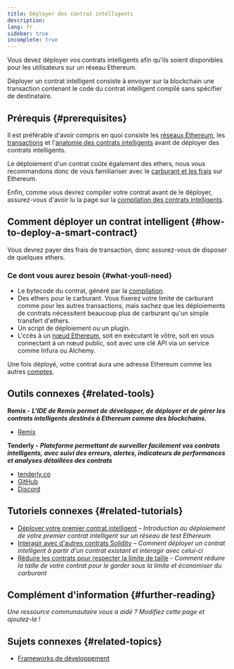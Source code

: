 ```yaml
---
title: Déployer des contrat intelligents
description:
lang: fr
sidebar: true
incomplete: true
---
```


Vous devez déployer vos contrats intelligents afin qu'ils soient disponibles pour les utilisateurs sur un réseau Ethereum.

Déployer un contrat intelligent consiste à envoyer sur la blockchain une transaction contenant le code du contrat intelligent compilé sans spécifier de destinataire.

## Prérequis {#prerequisites}

Il est préférable d'avoir compris en quoi consiste les [réseaux Ethereum](/developers/docs/networks/), les [transactions](/developers/docs/transactions/) et l'[anatomie des contrats intelligents](/developers/docs/smart-contracts/anatomy/) avant de déployer des contrats intelligents.

Le déploiement d'un contrat coûte également des ethers, nous vous recommandons donc de vous familiariser avec le [carburant et les frais](/developers/docs/gas/) sur Ethereum.

Enfin, comme vous devrez compiler votre contrat avant de le déployer, assurez-vous d'avoir lu la page sur la [compilation des contrats intelligents](/developers/docs/smart-contracts/compiling/).

## Comment déployer un contrat intelligent {#how-to-deploy-a-smart-contract}

Vous devrez payer des frais de transaction, donc assurez-vous de disposer de quelques ethers.

### Ce dont vous aurez besoin {#what-youll-need}

- Le bytecode du contrat, généré par la [compilation](/developers/docs/smart-contracts/compiling/).
- Des ethers pour le carburant. Vous fixerez votre limite de carburant comme pour les autres transactions, mais sachez que les déploiements de contrats nécessitent beaucoup plus de carburant qu'un simple transfert d'ethers.
- Un script de déploiement ou un plugin.
- L'ccès à un [nœud Ethereum](/developers/docs/nodes-and-clients/), soit en exécutant le vôtre, soit en vous connectant à un nœud public, soit avec une clé API via un service comme Infura ou Alchemy.

<!-- TODO Elaborate on options: e.g. run a node, use a node as a service etc. -->

<!-- TODO! -->
<!-- ### Steps to deploy a smart contract -->

Une fois déployé, votre contrat aura une adresse Ethereum comme les autres [comptes](/developers/docs/accounts/).

## Outils connexes {#related-tools}

**Remix -** **_L'IDE de Remix permet de développer, de déployer et de gérer les contrats intelligents destinés à Ethereum comme des blockchains._**

- [Remix](https://remix.ethereum.org)

**Tenderly -** **_Plateforme permettant de surveiller facilement vos contrats intelligents, avec suivi des erreurs, alertes, indicateurs de performances et analyses détaillées des contrats_**

- [tenderly.co](https://tenderly.co/)
- [GitHub](https://github.com/Tenderly)
- [Discord](https://discord.gg/eCWjuvt)

## Tutoriels connexes {#related-tutorials}

- [Déployer votre premier contrat intelligent](/developers/tutorials/deploying-your-first-smart-contract/) _– Introduction au déploiement de votre premier contrat intelligent sur un réseau de test Ethereum_
- [Interagir avec d'autres contrats Solidity](/developers/tutorials/interact-with-other-contracts-from-solidity/) _– Comment déployer un contrat intelligent à partir d'un contrat existant et interagir avec celui-ci_
- [Réduire les contrats pour respecter la limite de taille](/developers/tutorials/downsizing-contracts-to-fight-the-contract-size-limit/) _- Comment réduire la taille de votre contrat pour le garder sous la limite et économiser du carburant_

## Complément d'information {#further-reading}

_Une ressource communautaire vous a aidé ? Modifiez cette page et ajoutez-la !_

## Sujets connexes {#related-topics}

- [Frameworks de développement](/developers/docs/frameworks/)
